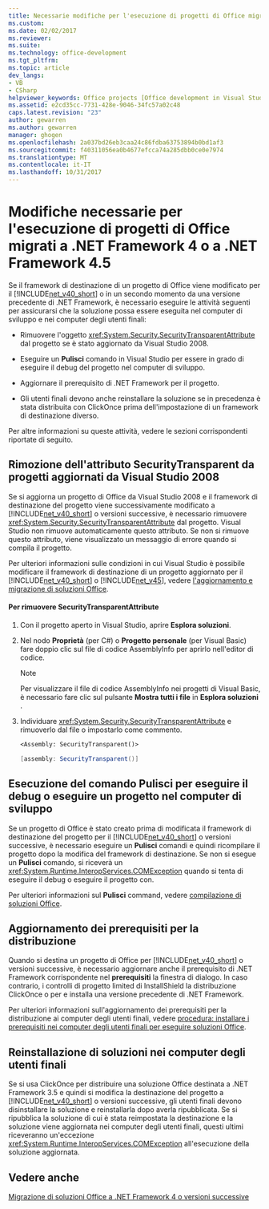 ```yaml
---
title: Necessarie modifiche per l'esecuzione di progetti di Office migrati a .NET Framework 4 o .NET Framework 4.5 | Documenti Microsoft
ms.custom: 
ms.date: 02/02/2017
ms.reviewer: 
ms.suite: 
ms.technology: office-development
ms.tgt_pltfrm: 
ms.topic: article
dev_langs:
- VB
- CSharp
helpviewer_keywords: Office projects [Office development in Visual Studio], migrating to .NET Framework 4
ms.assetid: e2cd35cc-7731-428e-9046-34fc57a02c48
caps.latest.revision: "23"
author: gewarren
ms.author: gewarren
manager: ghogen
ms.openlocfilehash: 2a037bd26eb3caa24c86fdba63753894b0bd1af3
ms.sourcegitcommit: f40311056ea0b4677efcca74a285dbb0ce0e7974
ms.translationtype: MT
ms.contentlocale: it-IT
ms.lasthandoff: 10/31/2017
---
```

# <a name="required-changes-to-run-office-projects-that-you-migrate-to-the-net-framework-4-or-the-net-framework-45"></a>Modifiche necessarie per l'esecuzione di progetti di Office migrati a .NET Framework 4 o a .NET Framework 4.5
  Se il framework di destinazione di un progetto di Office viene modificato per il [!INCLUDE[net_v40_short](../sharepoint/includes/net-v40-short-md.md)] o in un secondo momento da una versione precedente di .NET Framework, è necessario eseguire le attività seguenti per assicurarsi che la soluzione possa essere eseguita nel computer di sviluppo e nei computer degli utenti finali:  
  
-   Rimuovere l'oggetto <xref:System.Security.SecurityTransparentAttribute> dal progetto se è stato aggiornato da Visual Studio 2008.  
  
-   Eseguire un **Pulisci** comando in Visual Studio per essere in grado di eseguire il debug del progetto nel computer di sviluppo.  
  
-   Aggiornare il prerequisito di .NET Framework per il progetto.  
  
-   Gli utenti finali devono anche reinstallare la soluzione se in precedenza è stata distribuita con ClickOnce prima dell'impostazione di un framework di destinazione diverso.  
  
 Per altre informazioni su queste attività, vedere le sezioni corrispondenti riportate di seguito.  
  
## <a name="removing-the-securitytransparent-attribute-from-projects-that-you-upgrade-from-visual-studio-2008"></a>Rimozione dell'attributo SecurityTransparent da progetti aggiornati da Visual Studio 2008  
 Se si aggiorna un progetto di Office da Visual Studio 2008 e il framework di destinazione del progetto viene successivamente modificato a [!INCLUDE[net_v40_short](../sharepoint/includes/net-v40-short-md.md)] o versioni successive, è necessario rimuovere <xref:System.Security.SecurityTransparentAttribute> dal progetto. Visual Studio non rimuove automaticamente questo attributo. Se non si rimuove questo attributo, viene visualizzato un messaggio di errore quando si compila il progetto.  
  
 Per ulteriori informazioni sulle condizioni in cui Visual Studio è possibile modificare il framework di destinazione di un progetto aggiornato per il [!INCLUDE[net_v40_short](../sharepoint/includes/net-v40-short-md.md)] o [!INCLUDE[net_v45](../vsto/includes/net-v45-md.md)], vedere [l'aggiornamento e migrazione di soluzioni Office](../vsto/upgrading-and-migrating-office-solutions.md).  
  
#### <a name="to-remove-the-securitytransparentattribute"></a>Per rimuovere SecurityTransparentAttribute  
  
1.  Con il progetto aperto in Visual Studio, aprire **Esplora soluzioni**.  
  
2.  Nel nodo **Proprietà** (per C#) o **Progetto personale** (per Visual Basic) fare doppio clic sul file di codice AssemblyInfo per aprirlo nell'editor di codice.  
  
    > [!NOTE]  
    >  Per visualizzare il file di codice AssemblyInfo nei progetti di Visual Basic, è necessario fare clic sul pulsante **Mostra tutti i file** in **Esplora soluzioni** .  
  
3.  Individuare <xref:System.Security.SecurityTransparentAttribute> e rimuoverlo dal file o impostarlo come commento.  
  
    ```vb  
    <Assembly: SecurityTransparent()>  
    ```  
  
    ```csharp  
    [assembly: SecurityTransparent()]  
    ```  
  
## <a name="performing-the-clean-command-to-debug-or-run-a-project-on-the-development-computer"></a>Esecuzione del comando Pulisci per eseguire il debug o eseguire un progetto nel computer di sviluppo  
 Se un progetto di Office è stato creato prima di modificata il framework di destinazione del progetto per il [!INCLUDE[net_v40_short](../sharepoint/includes/net-v40-short-md.md)] o versioni successive, è necessario eseguire un **Pulisci** comandi e quindi ricompilare il progetto dopo la modifica del framework di destinazione. Se non si esegue un **Pulisci** comando, si riceverà un <xref:System.Runtime.InteropServices.COMException> quando si tenta di eseguire il debug o eseguire il progetto con.  
  
 Per ulteriori informazioni sul **Pulisci** command, vedere [compilazione di soluzioni Office](../vsto/building-office-solutions.md).  
  
## <a name="updating-the-prerequisites-for-deployment"></a>Aggiornamento dei prerequisiti per la distribuzione  
 Quando si destina un progetto di Office per [!INCLUDE[net_v40_short](../sharepoint/includes/net-v40-short-md.md)] o versioni successive, è necessario aggiornare anche il prerequisito di .NET Framework corrispondente nel **prerequisiti** la finestra di dialogo. In caso contrario, i controlli di progetto limited di InstallShield la distribuzione ClickOnce o per e installa una versione precedente di .NET Framework.  
  
 Per ulteriori informazioni sull'aggiornamento dei prerequisiti per la distribuzione ai computer degli utenti finali, vedere [procedura: installare i prerequisiti nei computer degli utenti finali per eseguire soluzioni Office](http://msdn.microsoft.com/en-us/74dd2c52-838f-4abf-b2b4-4d7b0c2a0a98).  
  
## <a name="reinstalling-solutions-on-end-user-computers"></a>Reinstallazione di soluzioni nei computer degli utenti finali  
 Se si usa ClickOnce per distribuire una soluzione Office destinata a .NET Framework 3.5 e quindi si modifica la destinazione del progetto a [!INCLUDE[net_v40_short](../sharepoint/includes/net-v40-short-md.md)] o versioni successive, gli utenti finali devono disinstallare la soluzione e reinstallarla dopo averla ripubblicata. Se si ripubblica la soluzione di cui è stata reimpostata la destinazione e la soluzione viene aggiornata nei computer degli utenti finali, questi ultimi riceveranno un'eccezione <xref:System.Runtime.InteropServices.COMException> all'esecuzione della soluzione aggiornata.  
  
## <a name="see-also"></a>Vedere anche  
 [Migrazione di soluzioni Office a .NET Framework 4 o versioni successive](../vsto/migrating-office-solutions-to-the-dotnet-framework-4-or-later.md)  
  
  